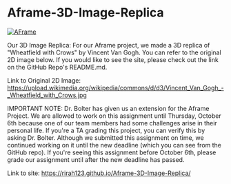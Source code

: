 # Aframe-3D-Image-Replica
[![AFrame](https://img.shields.io/badge/A-Frame-EF2D5E?style=for-the-badge&logo=AFrame&logoColor=white)]()

Our 3D Image Replica: For our Aframe project, we made a 3D replica of "Wheatfield with Crows" by Vincent Van Gogh. You can refer to the original 2D image below. If you would like to see the site, please check out the link on the GitHub Repo's README.md.

Link to Original 2D Image: https://upload.wikimedia.org/wikipedia/commons/d/d3/Vincent_Van_Gogh_-_Wheatfield_with_Crows.jpg

IMPORTANT NOTE: Dr. Bolter has given us an extension for the Aframe Project. We are allowed to work on this assignment until Thursday, October 6th because one of our team members had some challenges arise in their personal life. If you're a TA grading this project, you can verify this by asking Dr. Bolter. Although we submitted this assignment on time, we continued working on it until the new deadline (which you can see from the GitHub repo). If you're seeing this assignment before October 6th, please grade our assignment until after the new deadline has passed.


Link to site: https://rirah123.github.io/Aframe-3D-Image-Replica/
